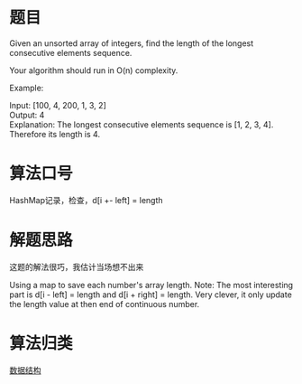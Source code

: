 # 题目
Given an unsorted array of integers, find the length of the longest consecutive elements sequence.

Your algorithm should run in O(n) complexity.<p>

Example:<p>

Input: [100, 4, 200, 1, 3, 2]<br>
Output: 4<br>
Explanation: The longest consecutive elements sequence is [1, 2, 3, 4]. Therefore its length is 4.

# 算法口号
HashMap记录，检查，d[i +- left] = length

# 解题思路
这题的解法很巧，我估计当场想不出来

Using a map to save each number's array length. 
Note: The most interesting part is d[i - left] = length and d[i + right] = length.
Very clever, it only update the length value at then end of continuous number. 

# 算法归类
<a href="../../../DataStructure.md">数据结构</a>